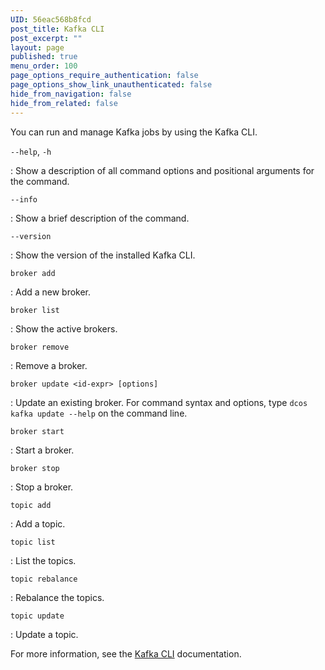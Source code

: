 ```yaml
---
UID: 56eac568b8fcd
post_title: Kafka CLI
post_excerpt: ""
layout: page
published: true
menu_order: 100
page_options_require_authentication: false
page_options_show_link_unauthenticated: false
hide_from_navigation: false
hide_from_related: false
---
```

You can run and manage Kafka jobs by using the Kafka CLI.

`--help`, `-h`

:   Show a description of all command options and positional arguments for the command.

`--info`

:   Show a brief description of the command.

`--version`

:   Show the version of the installed Kafka CLI.

`broker add`

:   Add a new broker.

`broker list`

:   Show the active brokers.

`broker remove`

:   Remove a broker.

`broker update <id-expr> [options]`

:   Update an existing broker. For command syntax and options, type `dcos kafka update --help` on the command line.

`broker start`

:   Start a broker.

`broker stop`

:   Stop a broker.

`topic add`

:   Add a topic.

`topic list`

:   List the topics.

`topic rebalance`

:   Rebalance the topics.

`topic update`

:   Update a topic.

For more information, see the [Kafka CLI][1] documentation.

 [1]: https://github.com/mesosphere/dcos-kafka